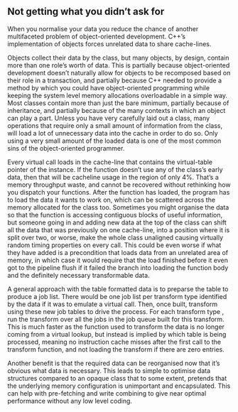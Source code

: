 Not getting what you didn’t ask for
-----------------------------------

When you normalise your data you reduce the chance of another
multifaceted problem of object-oriented development. C++’s
implementation of objects forces unrelated data to share cache-lines.

Objects collect their data by the class, but many objects, by design,
contain more than one role’s worth of data. This is partially because
object-oriented development doesn’t naturally allow for objects to be
recomposed based on their role in a transaction, and partially because
C++ needed to provide a method by which you could have object-oriented
programming while keeping the system level memory allocations
overloadable in a simple way. Most classes contain more than just the
bare minimum, partially because of inheritance, and partially because of
the many contexts in which an object can play a part. Unless you have
very carefully laid out a class, many operations that require only a
small amount of information from the class, will load a lot of
unnecessary data into the cache in order to do so. Only using a very
small amount of the loaded data is one of the most common sins of the
object-oriented programmer.

Every virtual call loads in the cache-line that contains the
virtual-table pointer of the instance. If the function doesn’t use any
of the class’s early data, then that will be cacheline usage in the
region of only 4%. That’s a memory throughput waste, and cannot be
recovered without rethinking how you dispatch your functions. After the
function has loaded, the program has to load the data it wants to work
on, which can be scattered across the memory allocated for the class
too. Sometimes you might organise the data so that the function is
accessing contiguous blocks of useful information, but someone going in
and adding new data at the top of the class can shift all the data that
was previously on one cache-line, into a position where it is split over
two, or worse, make the whole class unaligned causing virtually random
timing properties on every call. This could be even worse if what they
have added is a precondition that loads data from an unrelated area of
memory, in which case it would require that the load finished before it
even got to the pipeline flush if it failed the branch into loading the
function body and the definitely necessary transformable data.

A general approach with the table formatted data is to preparse the
table to produce a job list. There would be one job list per transform
type identified by the data if it was to emulate a virtual call. Then,
once built, transform using these new job tables to drive the process.
For each transform type , run the transform over all the jobs in the job
queue built for this transform. This is much faster as the function used
to transform the data is no longer coming from a virtual lookup, but
instead is implied by which table is being processed, meaning no
instruction cache misses after the first call to the transform function,
and not loading the transform if there are zero entries.

Another benefit is that the required data can be reorganised now that
it’s obvious what data is necessary. This leads to simple to optimise
data structures compared to an opaque class that to some extent,
pretends that the underlying memory configuration is unimportant and
encapsulated. This can help with pre-fetching and write combining to
give near optimal performance without any low level coding.

